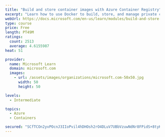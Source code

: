 ```yaml
---
title: "Build and store container images with Azure Container Registry"
excerpt: "Learn how to use Docker to build, store, and manage private container images with the Azure Container Registry."
webUrl: https://docs.microsoft.com/en-us/learn/modules/build-and-store-container-images/
type: course
price: Free
length: PT49M
ratings:
  count: 2513
  average: 4.6155987
heat: 51

provider:
  name: Microsoft Learn
  domain: microsoft.com
  images:
    - url: /assets/images/organizations/microsoft.com-50x50.jpg
      width: 50
      height: 50

levels:
  - Intermediate

topics:
  - Azure
  - Containers

secured: "SCfTCOn2yvPOcnJ3IIoPvil4hDHOsh2rO4DLuV7UBbVzuwNdNr8FPidS+8tyKJTeIv33NXcv8/5nQGd2hKlRD/NqC14MwTM2/Tbzh0r1bc6QJKNRDWyLaJgTCMVZm1mu+YEuT2qShZ4v2pZTr0F6DKa7zr9aOA0ws7hpPFwgmSV0KQTgzO1o+WlLH57Veziv/j53oTj4bdJ0lz7uKmFtQKa+6UfuMLLXuIh3/ryoL9SiYyB/QAS9pXrG+M52lVqoBlBtGUh0HUS/JhISuSqe3p0cNhLnWgKp2egjx/5ouNGAqo0nXCinS43Caw/BtIUOi4HwNGwNfWgxZSgtw5K995Z4hvhyMaG8Uszdal94reRZXC+nDG0h2sxfLRbun/xQZBgQmfDIRQfobgemiZPByrOp+w6/BCH/OoGwcyLSLwU=;IrT6PdfPXdojYqrsLN03eg=="
---
```


